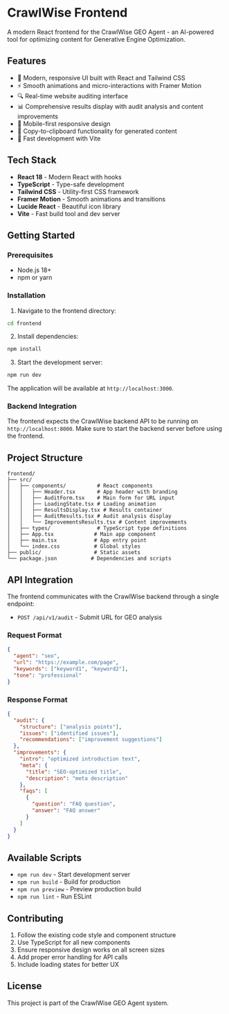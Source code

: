 # CrawlWise Frontend

A modern React frontend for the CrawlWise GEO Agent - an AI-powered tool for optimizing content for Generative Engine Optimization.

## Features

- 🎨 Modern, responsive UI built with React and Tailwind CSS
- ⚡ Smooth animations and micro-interactions with Framer Motion
- 🔍 Real-time website auditing interface
- 📊 Comprehensive results display with audit analysis and content improvements
- 📱 Mobile-first responsive design
- 🎯 Copy-to-clipboard functionality for generated content
- 🚀 Fast development with Vite

## Tech Stack

- **React 18** - Modern React with hooks
- **TypeScript** - Type-safe development
- **Tailwind CSS** - Utility-first CSS framework
- **Framer Motion** - Smooth animations and transitions
- **Lucide React** - Beautiful icon library
- **Vite** - Fast build tool and dev server

## Getting Started

### Prerequisites

- Node.js 18+ 
- npm or yarn

### Installation

1. Navigate to the frontend directory:
```bash
cd frontend
```

2. Install dependencies:
```bash
npm install
```

3. Start the development server:
```bash
npm run dev
```

The application will be available at `http://localhost:3000`.

### Backend Integration

The frontend expects the CrawlWise backend API to be running on `http://localhost:8000`. Make sure to start the backend server before using the frontend.

## Project Structure

```
frontend/
├── src/
│   ├── components/          # React components
│   │   ├── Header.tsx       # App header with branding
│   │   ├── AuditForm.tsx    # Main form for URL input
│   │   ├── LoadingState.tsx # Loading animation
│   │   ├── ResultsDisplay.tsx # Results container
│   │   ├── AuditResults.tsx # Audit analysis display
│   │   └── ImprovementsResults.tsx # Content improvements
│   ├── types/               # TypeScript type definitions
│   ├── App.tsx             # Main app component
│   ├── main.tsx            # App entry point
│   └── index.css           # Global styles
├── public/                 # Static assets
└── package.json           # Dependencies and scripts
```

## API Integration

The frontend communicates with the CrawlWise backend through a single endpoint:

- `POST /api/v1/audit` - Submit URL for GEO analysis

### Request Format
```json
{
  "agent": "seo",
  "url": "https://example.com/page",
  "keywords": ["keyword1", "keyword2"],
  "tone": "professional"
}
```

### Response Format
```json
{
  "audit": {
    "structure": ["analysis points"],
    "issues": ["identified issues"],
    "recommendations": ["improvement suggestions"]
  },
  "improvements": {
    "intro": "optimized introduction text",
    "meta": {
      "title": "SEO-optimized title",
      "description": "meta description"
    },
    "faqs": [
      {
        "question": "FAQ question",
        "answer": "FAQ answer"
      }
    ]
  }
}
```

## Available Scripts

- `npm run dev` - Start development server
- `npm run build` - Build for production
- `npm run preview` - Preview production build
- `npm run lint` - Run ESLint

## Contributing

1. Follow the existing code style and component structure
2. Use TypeScript for all new components
3. Ensure responsive design works on all screen sizes
4. Add proper error handling for API calls
5. Include loading states for better UX

## License

This project is part of the CrawlWise GEO Agent system.